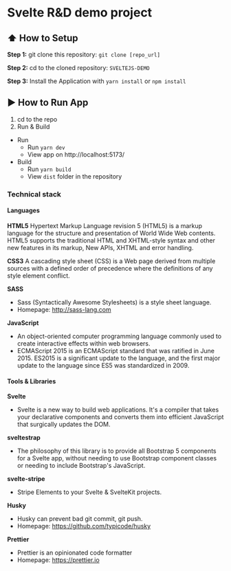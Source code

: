 # Svelte R&D demo project

## :arrow_up: How to Setup

**Step 1:** git clone this repository: `git clone [repo_url]`

**Step 2:** cd to the cloned repository: `SVELTEJS-DEMO`

**Step 3:** Install the Application with `yarn install` or `npm install`

## :arrow_forward: How to Run App

1. cd to the repo
2. Run & Build

- Run
  - Run `yarn dev`
  - View app on http://localhost:5173/
- Build
  - Run `yarn build`
  - View `dist` folder in the repository

### Technical stack

#### Languages

**HTML5**
Hypertext Markup Language revision 5 (HTML5) is a markup language for the structure and presentation of World Wide Web contents. HTML5 supports the traditional HTML and XHTML-style syntax and other new features in its markup, New APIs, XHTML and error handling.

**CSS3**
A cascading style sheet (CSS) is a Web page derived from multiple sources with a defined order of precedence where the definitions of any style element conflict.

**SASS**

- Sass (Syntactically Awesome Stylesheets) is a style sheet language.
- Homepage: http://sass-lang.com

**JavaScript**

- An object-oriented computer programming language commonly used to create interactive effects within web browsers.
- ECMAScript 2015 is an ECMAScript standard that was ratified in June 2015. ES2015 is a significant update to the language, and the first major update to the language since ES5 was standardized in 2009.

#### Tools & Libraries

**Svelte**

- Svelte is a new way to build web applications. It's a compiler that takes your declarative components and converts them into efficient JavaScript that surgically updates the DOM.

**sveltestrap**

- The philosophy of this library is to provide all Bootstrap 5 components for a Svelte app, without needing to use Bootstrap component classes or needing to include Bootstrap's JavaScript.

**svelte-stripe**

- Stripe Elements to your Svelte & SvelteKit projects.

**Husky**

- Husky can prevent bad git commit, git push.
- Homepage: https://github.com/typicode/husky

**Prettier**

- Prettier is an opinionated code formatter
- Homepage: https://prettier.io
